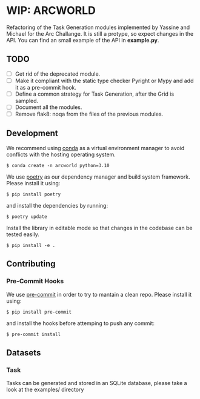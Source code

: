 # WIP: ARCWORLD
Refactoring of the Task Generation modules implemented by Yassine and Michael
for the Arc Challange. It is still a protype, so expect changes in the API.
You can find an small example of the API in **example.py**.

## TODO
- [ ] Get rid of the deprecated module.
- [ ] Make it compliant with the static type checker Pyright or Mypy and add it as a pre-commit hook.
- [ ] Define a common strategy for Task Generation, after the Grid is sampled.
- [ ] Document all the modules.
- [ ] Remove flak8: noqa from the files of the previous modules.

## Development
We recommend using [conda](https://docs.conda.io/en/latest/) as a virtual
environment manager to avoid conflicts with the hosting operating system.
```shell
$ conda create -n arcworld python=3.10
```

We use [poetry](https://python-poetry.org/) as our dependency manager and build
system framework. Please install it using:
```shell
$ pip install poetry
```
and install the dependencies by running:
```shell
$ poetry update
```

Install the library in editable mode so that changes in the codebase
can be tested easily.

```shell
$ pip install -e .
```

## Contributing
### Pre-Commit Hooks
We use [pre-commit](https://pre-commit.com/) in order to try to mantain a clean repo.
Please install it using:
```shell
$ pip install pre-commit
```
and install the hooks before attemping to push any commit:
```shell
$ pre-commit install
```

## Datasets

### Task
Tasks can be generated and stored in an SQLite database, please
take a look at the examples/ directory
